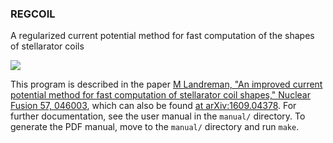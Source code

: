 ### REGCOIL

A regularized current potential method for fast computation of the shapes of stellarator coils

![](https://github.com/landreman/regcoil/blob/master/manual/m20170111_01_compareNescoilToRegcoilCoils.png)

This program is described in the paper 
[M Landreman, "An improved current potential method for fast computation of stellarator coil shapes," Nuclear Fusion 57, 046003](https://github.com/landreman/regcoil/raw/master/Landreman_2017_NF_57_046003_REGCOIL.pdf),
which can also be found [at arXiv:1609.04378](https://arxiv.org/pdf/1609.04378.pdf).
For further documentation, see the user manual in the `manual/` directory. To generate the PDF manual, move to the `manual/` directory and run `make`.
